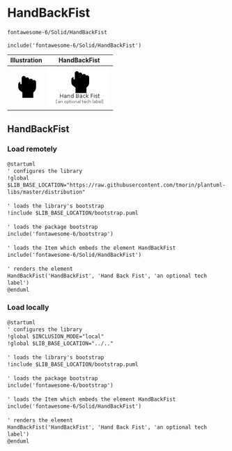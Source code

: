 # HandBackFist


```text
fontawesome-6/Solid/HandBackFist
```

```text
include('fontawesome-6/Solid/HandBackFist')
```



| Illustration | HandBackFist |
| :---: | :---: |
| ![illustration for Illustration](../../fontawesome-6/Solid/HandBackFist.png) | ![illustration for HandBackFist](../../fontawesome-6/Solid/HandBackFist.Local.png) |




## HandBackFist

### Load remotely
```plantuml
@startuml
' configures the library
!global $LIB_BASE_LOCATION="https://raw.githubusercontent.com/tmorin/plantuml-libs/master/distribution"

' loads the library's bootstrap
!include $LIB_BASE_LOCATION/bootstrap.puml

' loads the package bootstrap
include('fontawesome-6/bootstrap')

' loads the Item which embeds the element HandBackFist
include('fontawesome-6/Solid/HandBackFist')

' renders the element
HandBackFist('HandBackFist', 'Hand Back Fist', 'an optional tech label')
@enduml
```

### Load locally
```plantuml
@startuml
' configures the library
!global $INCLUSION_MODE="local"
!global $LIB_BASE_LOCATION="../.."

' loads the library's bootstrap
!include $LIB_BASE_LOCATION/bootstrap.puml

' loads the package bootstrap
include('fontawesome-6/bootstrap')

' loads the Item which embeds the element HandBackFist
include('fontawesome-6/Solid/HandBackFist')

' renders the element
HandBackFist('HandBackFist', 'Hand Back Fist', 'an optional tech label')
@enduml
```


